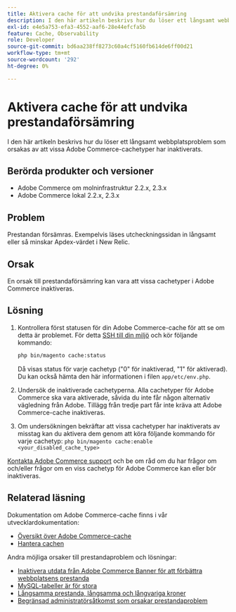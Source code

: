 ```yaml
---
title: Aktivera cache för att undvika prestandaförsämring
description: I den här artikeln beskrivs hur du löser ett långsamt webbplatsproblem som orsakas av att vissa Adobe Commerce-cachetyper har inaktiverats.
exl-id: e4e5a753-efa3-4552-aaf6-28e44efcfa5b
feature: Cache, Observability
role: Developer
source-git-commit: bd6aa238ff8273c60a4cf5160fb614de6ff00d21
workflow-type: tm+mt
source-wordcount: '292'
ht-degree: 0%

---
```


# Aktivera cache för att undvika prestandaförsämring

I den här artikeln beskrivs hur du löser ett långsamt webbplatsproblem som orsakas av att vissa Adobe Commerce-cachetyper har inaktiverats.

## Berörda produkter och versioner

* Adobe Commerce om molninfrastruktur 2.2.x, 2.3.x
* Adobe Commerce lokal 2.2.x, 2.3.x

## Problem

Prestandan försämras. Exempelvis läses utcheckningssidan in långsamt eller så minskar Apdex-värdet i New Relic.

## Orsak

En orsak till prestandaförsämring kan vara att vissa cachetyper i Adobe Commerce inaktiveras.

## Lösning

1. Kontrollera först statusen för din Adobe Commerce-cache för att se om detta är problemet. För detta [SSH till din miljö](https://experienceleague.adobe.com/sv/docs/commerce-cloud-service/user-guide/develop/secure-connections#ssh) och kör följande kommando:

   ```bash
   php bin/magento cache:status
   ```

   Då visas status för varje cachetyp (&quot;0&quot; för inaktiverad, &quot;1&quot; för aktiverad). Du kan också hämta den här informationen i filen `app/etc/env.php`.

1. Undersök de inaktiverade cachetyperna. Alla cachetyper för Adobe Commerce ska vara aktiverade, såvida du inte får någon alternativ vägledning från Adobe. Tillägg från tredje part får inte kräva att Adobe Commerce-cache inaktiveras.
1. Om undersökningen bekräftar att vissa cachetyper har inaktiverats av misstag kan du aktivera dem genom att köra följande kommando för varje cachetyp: `php bin/magento cache:enable <your_disabled_cache_type>`

[Kontakta Adobe Commerce support](/help/help-center-guide/help-center/magento-help-center-user-guide.md#submit-ticket) och be om råd om du har frågor om och/eller frågor om en viss cachetyp för Adobe Commerce kan eller bör inaktiveras.

## Relaterad läsning

Dokumentation om Adobe Commerce-cache finns i vår utvecklardokumentation:

* [Översikt över Adobe Commerce-cache](https://developer.adobe.com/commerce/frontend-core/guide/caching/)
* [Hantera cachen](https://experienceleague.adobe.com/sv/docs/commerce-operations/configuration-guide/cli/manage-cache)

Andra möjliga orsaker till prestandaproblem och lösningar:

* [Inaktivera utdata från Adobe Commerce Banner för att förbättra webbplatsens prestanda](https://experienceleague.adobe.com/sv/docs/experience-cloud-kcs/kbarticles/ka-26909)
* [MySQL-tabeller är för stora](https://experienceleague.adobe.com/sv/docs/experience-cloud-kcs/kbarticles/ka-26945)
* [Långsamma prestanda, långsamma och långvariga kroner](/help/troubleshooting/miscellaneous/slow-performance-slow-and-long-running-crons.md)
* [Begränsad administratörsåtkomst som orsakar prestandaproblem](/help/troubleshooting/miscellaneous/restricted-admin-access-causing-performance-issues.md)
